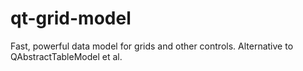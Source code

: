 # qt-grid-model
Fast, powerful data model for grids and other controls. Alternative to QAbstractTableModel et al.

